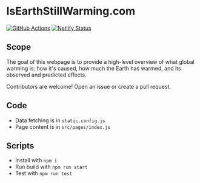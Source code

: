 # IsEarthStillWarming.com

[![GitHub Actions](https://github.com/rosslh/IsEarthStillWarming.com/workflows/Test%20and%20deploy/badge.svg)](https://github.com/rosslh/IsEarthStillWarming.com/actions)
[![Netlify Status](https://api.netlify.com/api/v1/badges/2a39ad88-4c75-4139-897c-8f5a76802fad/deploy-status)](https://app.netlify.com/sites/isearthstillwarming/deploys)

## Scope

The goal of this webpage is to provide a high-level overview of what global warming is: how it's caused, how much the Earth has warmed, and its observed and predicted effects.

Contributors are welcome! Open an issue or create a pull request.

## Code

- Data fetching is in `static.config.js`
- Page content is in `src/pages/index.js`

## Scripts

- Install with `npm i`
- Run build with `npm run start`
- Test with `npm run test`
